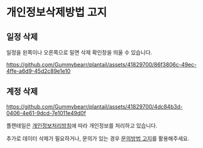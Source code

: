 # 개인정보삭제방법 고지

## 일정 삭제
일정을 왼쪽이나 오른쪽으로 밀면 삭제 확인창을 띄울 수 있습니다. 

https://github.com/Gummybearr/plantail/assets/41829700/86f3806c-49ec-4ffe-a6d9-45d2c89e1e10


## 계정 삭제


https://github.com/Gummybearr/plantail/assets/41829700/4dc84b3d-0406-4e61-9dcd-7e1011e49d0f


플랜테일은 [개인정보처리방침](https://github.com/Gummybearr/plantail/blob/main/kr/%EA%B0%9C%EC%9D%B8%EC%A0%95%EB%B3%B4%EC%B2%98%EB%A6%AC%EB%B0%A9%EC%B9%A8.md)에 따라 개인정보를 처리하고 있습니다.

추가로 데이터 삭제가 필요하거나, 문의가 있는 경우 [문의방법 고지](https://github.com/Gummybearr/plantail/blob/main/kr/%EB%AC%B8%EC%9D%98%EB%B0%A9%EB%B2%95%20%EA%B3%A0%EC%A7%80.md)를 활용해주세요.
